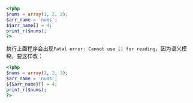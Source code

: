 ```php
<?php
$nums = array(1, 2, 3);
$arr_name = 'nums';
$$arr_name[] = 4;
print_r($nums);
?>
```

执行上面程序会出现`Fatal error: Cannot use [] for reading`，因为语义模糊，要这样改：

```php
<?php
$nums = array(1, 2, 3);
$arr_name = 'nums';
${$arr_name}[] = 4;
print_r($nums);
?>
```

